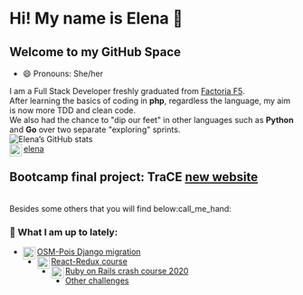 # Hi! My name is Elena 👋

<!--
**Elena-GHub/Elena-GHub** is a ✨ _special_ ✨ repository because its `README.md` (this file) appears on your GitHub profile.

Here are some ideas to get you started:

- 🔭 I’m currently working on 
- 🌱 I’m currently refactoring projects
- 👯 I’m looking to collaborate on ...
- 🤔 I’m looking for help with ...
- 💬 Ask me about ...
- 📫 How to reach me: ...
- 😄 Pronouns: ...
- ⚡ Fun fact: ...
-->
## Welcome to my GitHub Space

- 😄 Pronouns: She/her

I am a Full Stack Developer freshly graduated from [Factoria F5](http://www.factoriaf5.org/).<br>
After learning the basics of coding in **php**, regardless the language, my aim is now more TDD and clean code.<br>
We also had the chance to "dip our feet" in other languages such as **Python** and **Go** over two separate "exploring" sprints.
<br>
![Elena’s GitHub stats](https://github-readme-stats.vercel.app/api?username=Elena-GHub&theme=gruvbox)
<br>
[<img align="left" alt="codeSTACKr | LinkedIn" width="22px" src="https://cdn.jsdelivr.net/npm/simple-icons@v3/icons/linkedin.svg" />elena](https://www.linkedin.com/in/elena-carballido-marin)
<br>
## Bootcamp final project: **TraCE [new website](http://tracecatalunya.org)**  
<br>
Besides some others that you will find below:call_me_hand:

### 🔭 What I am up to lately:  
- [<img align="left" width="22px" src="https://i7.pngguru.com/preview/10/113/180/django-web-development-web-framework-python-software-framework-django-thumbnail.jpg"/>OSM-Pois Django migration](https://github.com/Elena-GHub/osm-pois)  
- [<img align="left" width="22px" src="https://cdn2.iconfinder.com/data/icons/designer-skills/128/react-512.png"/>React-Redux course](https://github.com/Elena-GHub/react-hello-world)  
- [<img align="left" width="22px" src="https://www.iconattitude.com/icons/open_icon_library/apps/png/256/development-ruby_on_rails.png"/>Ruby on Rails crash course 2020](https://github.com/Elena-GHub/foodlog)  
- [Other challenges](https://github.com/Elena-GHub/00_Katas) 

